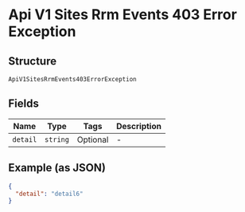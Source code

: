 
# Api V1 Sites Rrm Events 403 Error Exception

## Structure

`ApiV1SitesRrmEvents403ErrorException`

## Fields

| Name | Type | Tags | Description |
|  --- | --- | --- | --- |
| `detail` | `string` | Optional | - |

## Example (as JSON)

```json
{
  "detail": "detail6"
}
```

